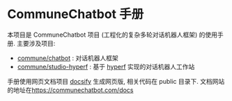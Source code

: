 # CommuneChatbot 手册

本项目是 CommuneChatbot 项目 (工程化的复杂多轮对话机器人框架) 的使用手册. 主要涉及项目:

* [commune/chatbot](https://github.com/thirdgerb/chatbot) : 对话机器人框架
* [commune/studio-hyperf](https://github.com/thirdgerb/studio-hyperf) : 基于 [hyperf](https://github.com/hyperf/hyperf) 实现的对话机器人工作站


手册使用网页文档项目 [docsify](https://docsify.js.org/) 生成网页版, 相关代码在 public 目录下. 文档网站的地址在<https://communechatbot.com/docs>
